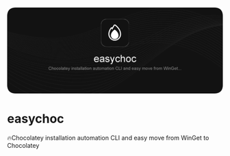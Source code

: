 ![easychoc](https://raw.githubusercontent.com/binary-blazer/repo-svgs/main/out/easychoc/image.svg)

















# easychoc
🔥Chocolatey installation automation CLI and easy move from WinGet to Chocolatey
